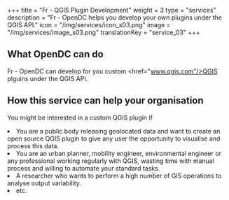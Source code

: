 +++
title = "Fr - QGIS Plugin Development"
weight = 3
type = "services"
description = "Fr - OpenDC helps you develop your own plugins under the QGIS API."
icon = "/img/services/icon_s03.png"
image = "/img/services/image_s03.png"
translationKey = "service_03"
+++

## What OpenDC can do
Fr - OpenDC can develop for you custom <a><href="www.qgis.com"/>QGIS</a> plguins under the QGIS API.

## How this service can help your organisation
You might be interested in a custom QGIS plugin if
<li>You are a public body releasing geolocated data and want to create an open source QGIS plugin to give any user the opportunity to visualise and process this data.</li>
<li>You are an urban planner, mobility engineer, environmental engineer or any professional working regularly with QGIS, wasting time with manual process and willing to automate your standard tasks.</li>
<li>A researcher who wants to perform a high number of GIS operations to analyse output variability.</li>
<li>etc.</li>